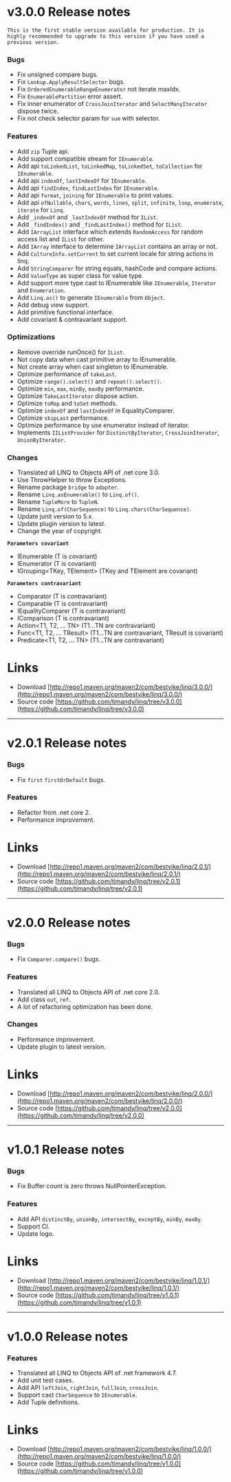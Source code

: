 <!--变更日志-->

# v3.0.0 Release notes
`This is the first stable version available for production.
It is highly recommended to upgrade to this version if you have used a previous version.`

### Bugs
- Fix unsigned compare bugs.
- Fix `Lookup.ApplyResultSelector` bugs.
- Fix `OrderedEnumerableRangeEnumerator` not iterate maxIdx.
- Fix `EnumerablePartition` error assert.
- Fix inner enumerator of `CrossJoinIterator` and `SelectManyIterator` dispose twice.
- Fix not check selector param for `sum` with selector.

### Features
- Add `zip` Tuple api.
- Add support compatible stream for `IEnumerable`.
- Add api `toLinkedList`, `toLinkedMap`, `toLinkedSet`, `toCollection` for `IEnumerable`.
- Add api `indexOf`, `lastIndexOf` for `IEnumerable`.
- Add api `findIndex`, `findLastIndex` for `IEnumerable`.
- Add api `format`, `joining` for `IEnumerable` to print values.
- Add api `ofNullable`, `chars`, `words`, `lines`, `split`, `infinite`, `loop`, `enumerate`, `iterate` for `Linq`.
- Add `_indexOf` and `_lastIndexOf` method for `IList`.
- Add `_findIndex()` and `_findLastIndex()` method for `IList`.
- Add `IArrayList` interface which extends `RandomAccess` for random access list and `IList` for other.
- Add `IArray` interface to determine `IArrayList` contains an array or not.
- Add `CultureInfo.setCurrent` to set current locale for string actions in linq.
- Add `StringComparer` for string equals, hashCode and compare actions.
- Add `ValueType` as super class for value type.
- Add support more type cast to IEnumerable like `IEnumerable`, `Iterator` and `Enumeration`.
- Add `Linq.as()` to generate `IEnumerable` from `Object`.
- Add debug view support.
- Add primitive functional interface.
- Add covariant & contravariant support.

### Optimizations
- Remove override runOnce() for `IList`.
- Not copy data when cast primitive array to IEnumerable.
- Not create array when cast singleton to IEnumerable.
- Optimize performance of `takeLast`.
- Optimize `range().select()` and `repeat().select()`.
- Optimize `min`, `max`, `minBy`, `maxBy` performance.
- Optimize `TakeLastIterator` dispose action.
- Optimize `toMap` and `toSet` methods.
- Optimize `indexOf` and `lastIndexOf` in EqualityComparer.
- Optimize `skipLast` performance.
- Optimize performance by use enumerator instead of iterator.
- Implements `IIListProvider` for `DistinctByIterator`, `CrossJoinIterator`, `UnionByIterator`.

### Changes
- Translated all LINQ to Objects API of .net core 3.0.
- Use ThrowHelper to throw Exceptions.
- Rename package `bridge` to `adapter`.
- Rename `Linq.asEnumerable()` to `Linq.of()`.
- Rename `TupleMore` to `TupleN`.
- Rename `Linq.of(CharSequence)` to `Linq.chars(CharSequence)`.
- Update junit version to 5.x.
- Update plugin version to latest.
- Change the year of copyright.

**`Parameters covariant`**
- IEnumerable<T> (T is covariant)
- IEnumerator<T> (T is covariant)
- IGrouping<TKey, TElement> (TKey and TElement are covariant)

**`Parameters contravariant`**
- Comparator<T> (T is contravariant)
- Comparable<T> (T is contravariant)
- IEqualityComparer<T> (T is contravariant)
- IComparison<T> (T is contravariant)
- Action<T1, T2, ... TN> (T1...TN are contravariant)
- Func<T1, T2, ... TResult> (T1...TN are contravariant, TResult is covariant)
- Predicate<T1, T2, ... TN> (T1...TN are contravariant)

# Links
- Download [http://repo1.maven.org/maven2/com/bestvike/linq/3.0.0/](http://repo1.maven.org/maven2/com/bestvike/linq/3.0.0/)
- Source code [https://github.com/timandy/linq/tree/v3.0.0](https://github.com/timandy/linq/tree/v3.0.0)

---

# v2.0.1 Release notes

### Bugs
- Fix `first` `firstOrDefault` bugs.

### Features
- Refactor from .net core 2.
- Performance improvement.

# Links
- Download [http://repo1.maven.org/maven2/com/bestvike/linq/2.0.1/](http://repo1.maven.org/maven2/com/bestvike/linq/2.0.1/)
- Source code [https://github.com/timandy/linq/tree/v2.0.1](https://github.com/timandy/linq/tree/v2.0.1)

---

# v2.0.0 Release notes

### Bugs
- Fix `Comparer.compare()` bugs.

### Features
- Translated all LINQ to Objects API of .net core 2.0.
- Add class `out`, `ref`.
- A lot of refactoring optimization has been done.

### Changes
- Performance improvement.
- Update plugin to latest version.

# Links
- Download [http://repo1.maven.org/maven2/com/bestvike/linq/2.0.0/](http://repo1.maven.org/maven2/com/bestvike/linq/2.0.0/)
- Source code [https://github.com/timandy/linq/tree/v2.0.0](https://github.com/timandy/linq/tree/v2.0.0)

---

# v1.0.1 Release notes

### Bugs
- Fix Buffer count is zero throws NullPointerException.

### Features
- Add API `distinctBy`, `unionBy`, `intersectBy`, `exceptBy`, `minBy`, `maxBy`.
- Support CI.
- Update logo.

# Links
- Download [http://repo1.maven.org/maven2/com/bestvike/linq/1.0.1/](http://repo1.maven.org/maven2/com/bestvike/linq/1.0.1/)
- Source code [https://github.com/timandy/linq/tree/v1.0.1](https://github.com/timandy/linq/tree/v1.0.1)

---

# v1.0.0 Release notes

### Features
- Translated all LINQ to Objects API of .net framework 4.7.
- Add unit test cases.
- Add API `leftJoin`, `rightJoin`, `fullJoin`, `crossJoin`.
- Support cast `CharSequence` to `IEnumerable`.
- Add Tuple definitions.

# Links
- Download [http://repo1.maven.org/maven2/com/bestvike/linq/1.0.0/](http://repo1.maven.org/maven2/com/bestvike/linq/1.0.0/)
- Source code [https://github.com/timandy/linq/tree/v1.0.0](https://github.com/timandy/linq/tree/v1.0.0)
